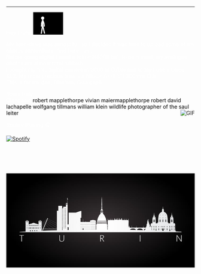 
---

<span style="color:white">Hey there! </span> <img src="https://raw.githubusercontent.com/gianpaolof/gianpaolof.github.io/master/wave.gif" width="80px">

<span style="color:white">My hard-drive was almost full so I decided it was time to upload some of my photos somewhere. And here I am. </span></br>
<span style="color:white">Before going digital I used a Nikon N6006 but, to be honest, my analogue photos are almost total rubbish. </span></br>
<span style="color:white">I bought my first digital camera in 2006 (a D70s) and today I use a Leica SL2. My most precious lens is a Nikkor AF-S VR 300mm f2.8</span></br>
<span style="color:white">This is for my dad, Giacinto. Ciao papà</span></br>

<span style="color:white">Yours truly,</span></br>
<span style="color:white">Gianpaolo </span>
<span style="color:black;">robert mapplethorpe vivian maiermapplethorpe robert david lachapelle wolfgang tillmans william klein wildlife photographer of the saul leiter</span>
<img align="right" alt="GIF" height="170px" src="https://media.giphy.com/media/J5B1Y8QZnzXXbLQIBu/giphy.gif" />

<span style="color:white">Spotify Playing 🎧</span>

[![Spotify](https://novatorem-gp72.vercel.app/api/spotify?background_color=0d1117&border_color=ffffff)](https://open.spotify.com/user/31sjaqnofawp6qkhk24ltj63kxgm)


<p align="center">
  <img src="https://raw.githubusercontent.com/gianpaolof/gianpaolof.github.io/master/turin.png"/>
</p>